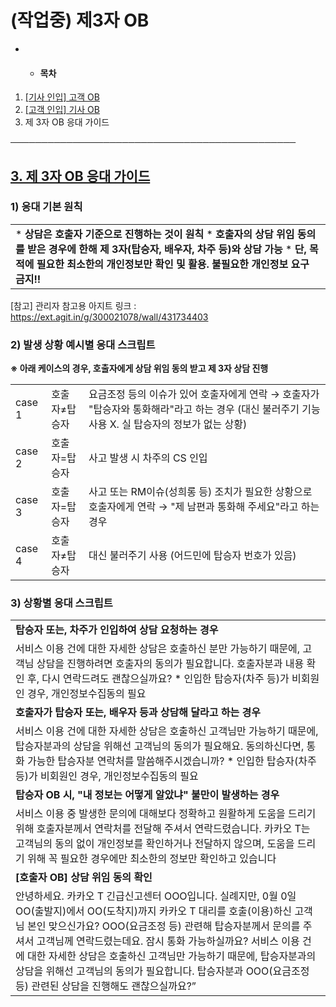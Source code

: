 # (작업중) 제3자 OB

* + #### **목차**

1. [[기사 인입] 고객 OB](https://kakaomobilitysupport.zendesk.com/hc/ko/articles/40003646055449#01J6GFWMX62XAR57MER5H8DGZ3)
2. [[고객 인입] 기사 OB](https://kakaomobilitysupport.zendesk.com/hc/ko/articles/40003646055449#01JCMY1W54CSKBCZMHCCSEWW3C)
3. 제 3자 OB 응대 가이드

**──────────────────────────────────────────────**

[**3. 제 3자 OB 응대 가이드**](https://kakaomobilitysupport.zendesk.com/hc/ko/articles/40003646055449#h_01JCMYE6Q6BT99RC2ADHWMJMHX)
----------------------------------------------------------------------------------------------------------------------------

### **1) 응대 기본 원칙**

|  |
| --- |
| * **상담은 호출자 기준으로 진행하는 것이 원칙** * **호출자의 상담 위임 동의를 받은 경우에 한해 제 3자(탑승자, 배우자, 차주 등)와 상담 가능** * **단, 목적에 필요한 최소한의 개인정보만 확인 및 활용. 불필요한 개인정보 요구 금지!!** |

[참고] 관리자 참고용 아지트 링크 : https://ext.agit.in/g/300021078/wall/431734403

### **2) 발생 상황 예시별 응대 스크립트**

**※ 아래 케이스의 경우, 호출자에게 상담 위임 동의 받고 제 3자 상담 진행**

|  |  |  |
| --- | --- | --- |
| case 1 | 호출자≠탑승자 | 요금조정 등의 이슈가 있어 호출자에게 연락 → 호출자가 "탑승자와 통화해라"라고 하는 경우 (대신 불러주기 기능 사용 X. 실 탑승자의 정보가 없는 상황) |
| case 2 | 호출자=탑승자 | 사고 발생 시 차주의 CS 인입 |
| case 3 | 호출자=탑승자 | 사고 또는 RM이슈(성희롱 등) 조치가 필요한 상황으로 호출자에게 연락 → "제 남편과 통화해 주세요"라고 하는 경우 |
| case 4 | 호출자≠탑승자 | 대신 불러주기 사용 (어드민에 탑승자 번호가 있음) |

### **3) 상황별 응대 스크립트**

|  |
| --- |
| **탑승자 또는, 차주가 인입하여 상담 요청하는 경우** |
| 서비스 이용 건에 대한 자세한 상담은 호출하신 분만 가능하기 때문에, 고객님 상담을 진행하려면 호출자의 동의가 필요합니다. 호출자분과 내용 확인 후, 다시 연락드려도 괜찮으실까요?  \* 인입한 탑승자(차주 등)가 비회원인 경우, 개인정보수집동의 필요 |
| **호출자가 탑승자 또는, 배우자 등과 상담해 달라고 하는 경우** |
| 서비스 이용 건에 대한 자세한 상담은 호출하신 고객님만 가능하기 때문에, 탑승자분과의 상담을 위해선 고객님의 동의가 필요해요.  동의하신다면, 통화 가능한 탑승자분 연락처를 말씀해주시겠습니까?  \* 인입한 탑승자(차주 등)가 비회원인 경우, 개인정보수집동의 필요 |
| **탑승자 OB 시, "내 정보는 어떻게 알았냐" 불만이 발생하는 경우** |
| 서비스 이용 중 발생한 문의에 대해보다 정확하고 원활하게 도움을 드리기 위해  호출자분께서 연락처를 전달해 주셔서 연락드렸습니다.  카카오 T는 고객님의 동의 없이 개인정보를 확인하거나 전달하지 않으며, 도움을 드리기 위해 꼭 필요한 경우에만 최소한의 정보만 확인하고 있습니다 |
| **[호출자 OB] 상담 위임 동의 확인** |
| 안녕하세요. 카카오 T 긴급신고센터 OOO입니다.  실례지만, 0월 0일  OO(출발지)에서 OO(도착지)까지 카카오 T 대리를 호출(이용)하신 고객님 본인 맞으신가요?  OOO(요금조정 등) 관련해 탑승자분께서 문의를 주셔서 고객님께 연락드렸는데요. 잠시 통화 가능하실까요?  서비스 이용 건에 대한 자세한 상담은 호출하신 고객님만 가능하기 때문에, 탑승자분과의 상담을 위해선 고객님의 동의가 필요합니다. 탑승자분과 OOO(요금조정 등) 관련된 상담을 진행해도 괜찮으실까요?” |